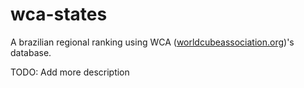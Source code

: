 # wca-states

A brazilian regional ranking using WCA ([worldcubeassociation.org](worldcubeassociation.org))'s database.

TODO: Add more description
